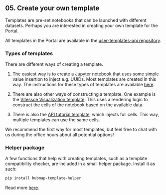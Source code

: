 ## 05. Create your own template

Templates are pre-set notebooks that can be launched with different datasets. Perhaps you are interested in creating your own template for the Portal.

All templates in the Portal are available in the [user-templates-api repository](https://github.com/hubmapconsortium/user-templates-api).

### Types of templates
There are different ways of creating a template. 

1. The easiest way is to create a Jupyter notebook that uses some simple value insertion to inject e.g. UUIDs. Most templates are created in this way. The instructions for these types of templates are available [here](https://github.com/hubmapconsortium/user-templates-api/blob/development/src/user_templates_api/templates/jupyter_lab/templates/new_template/README.md).

2. There are also other ways of constructing a template. One example is the [Vitessce Visualization template](https://github.com/hubmapconsortium/user-templates-api/blob/development/src/user_templates_api/templates/jupyter_lab/templates/visualization/render.py). This uses a rendering logic to construct the cells of the notebook based on the available data. 

3. There is also the [API tutorial template](https://github.com/hubmapconsortium/user-templates-api/blob/development/src/user_templates_api/templates/jupyter_lab/templates/api_tutorial/render.py), which injects full cells. This way, multiple templates can use the same cells. 

We recommend the first way for most templates, but feel free to chat with us during the office hours about all potential options!

### Helper package
A few functions that help with creating templates, such as a template compatibility checker, are included in a small helper package. Install it as such:

```sh
pip install hubmap-template-helper
```

Read more [here](https://github.com/thomcsmits/hubmap_template_helper).